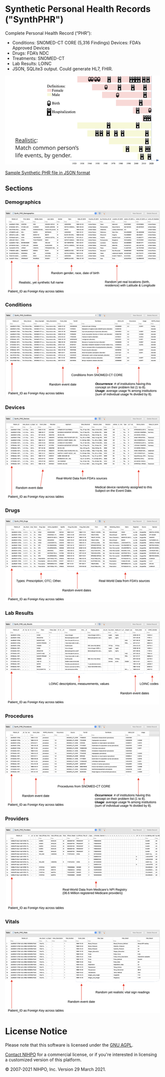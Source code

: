 # Synthetic Personal Health Records ("SynthPHR")



Complete Personal Health Record (“PHR”):
* Conditions: SNOMED-CT CORE (5,316 Findings) Devices: FDA’s Approved Devices
* Drugs: FDA’s NDC
* Treatments: SNOMED-CT
* Lab Results: LOINC
* JSON, SQLite3 output. Could generate HL7, FHIR.

![Synthetic PHR overview](SynthPHR_Overview.png)

[Sample Synthetic PHR file in JSON format](http://nihpo.com/synthphr.json)

## Sections


### Demographics
![Demographics](SynthPHR_Demographics.png)


### Conditions
![Conditions](SynthPHR_Conditions.png)


### Devices
![Devices](SynthPHR_Devices.png)


### Drugs
![Drugs](SynthPHR_Drugs.png)


### Lab Results
![Lab Results](SynthPHR_LabResults.png)


### Procedures
![Procedures](SynthPHR_Procedures.png)


### Providers
![Providers](SynthPHR_Providers.png)


### Vitals
![Vitals](SynthPHR_Vitals.png)



# License Notice
Please note that this software is licensed under the [GNU AGPL](https://www.gnu.org/licenses/why-affero-gpl.html).

[Contact NIHPO](mailto:Jose.Lacal@NIHPO.com?subject=GitHub%20inquiry.) for a commercial license, or if you're interested in licensing a customized version of this platform.

:copyright: 2007-2021 NIHPO, Inc.     Version 29 March 2021.